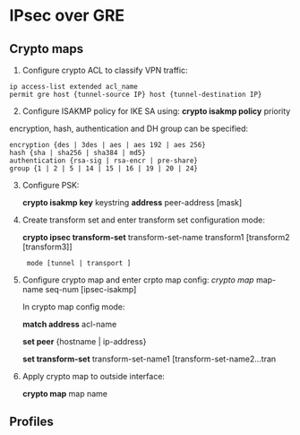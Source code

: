 # IPsec over GRE
## Crypto maps

1. Configure crypto ACL to classify VPN traffic:

```
ip access-list extended acl_name
permit gre host {tunnel-source IP} host {tunnel-destination IP}
```

2. Configure ISAKMP policy for IKE SA using:
**crypto isakmp policy** priority

encryption, hash, authentication and DH group can be specified:

```
encryption {des | 3des | aes | aes 192 | aes 256}
hash {sha | sha256 | sha384 | md5}
authentication {rsa-sig | rsa-encr | pre-share}
group {1 | 2 | 5 | 14 | 15 | 16 | 19 | 20 | 24}
```

3. Configure PSK:

    **crypto isakmp key** keystring **address** peer-address [mask]

4. Create transform set and enter transform set configuration mode:

    **crypto ipsec transform-set** transform-set-name transform1 [transform2 [transform3]]
    
        mode [tunnel | transport ]
    
5. Configure crypto map and enter crpto map config:
*crypto map* map-name seq-num [ipsec-isakmp]

    In crypto map config mode:

    **match address** acl-name

    **set peer** {hostname | ip-address}

    **set transform-set** transform-set-name1 [transform-set-name2...tran

6. Apply crypto map to outside interface:

    **crypto map** map name

## Profiles
